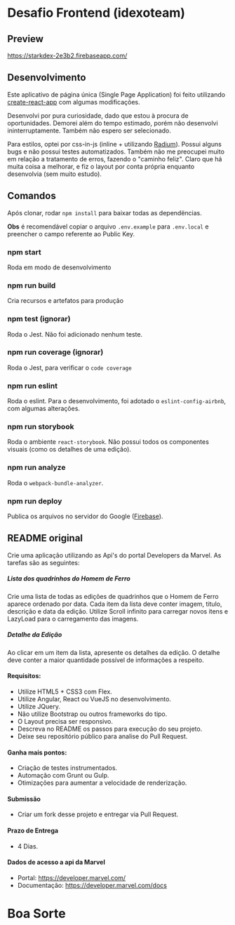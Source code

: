 # Desafio Frontend (idexoteam)

## Preview

https://starkdex-2e3b2.firebaseapp.com/

## Desenvolvimento

Este aplicativo de página única (Single Page Application) foi feito utilizando [create-react-app](https://github.com/facebook/create-react-app) com algumas modificações.

Desenvolvi por pura curiosidade, dado que estou à procura de oportunidades. Demorei além do tempo estimado, porém não desenvolvi ininterruptamente. Também não espero ser selecionado.

Para estilos, optei por css-in-js (inline + utilizando [Radium](https://github.com/FormidableLabs/radium)). Possui alguns bugs e não possui testes automatizados. Também não me preocupei muito em relação a tratamento de erros, fazendo o "caminho feliz". Claro que há muita coisa a melhorar, e fiz o layout por conta própria enquanto desenvolvia (sem muito estudo).

## Comandos

Após clonar, rodar `npm install` para baixar todas as dependëncias.

**Obs** é recomendável copiar o arquivo `.env.example` para `.env.local` e preencher o campo referente ao Public Key.

### npm start

Roda em modo de desenvolvimento

### npm run build

Cria recursos e artefatos para produção

### npm test (ignorar)

Roda o Jest. Não foi adicionado nenhum teste.

### npm run coverage (ignorar)

Roda o Jest, para verificar o `code coverage`

### npm run eslint

Roda o eslint. Para o desenvolvimento, foi adotado o `eslint-config-airbnb`, com algumas alterações.

### npm run storybook

Roda o ambiente `react-storybook`. Não possui todos os componentes visuais (como os detalhes de uma edição).

### npm run analyze

Roda o `webpack-bundle-analyzer`.

### npm run deploy

Publica os arquivos no servidor do Google ([Firebase](https://firebase.google.com/?hl=pt-br)).

## README original

Crie uma aplicação utilizando as Api's do portal Developers da Marvel. As tarefas são as seguintes:

##### Lista dos quadrinhos do Homem de Ferro ###
Crie uma lista de todas as edições de quadrinhos que o Homem de Ferro aparece ordenado por data. Cada item da lista deve conter imagem, titulo, descrição e data da edição.
Utilize Scroll infinito para carregar novos itens e LazyLoad para o carregamento das imagens.

##### Detalhe da Edição ###
Ao clicar em um item da lista, apresente os detalhes da edição. O detalhe deve conter a maior quantidade possível de informações a respeito.

#### Requisitos:
 - Utilize HTML5 + CSS3 com Flex.
 - Utilize Angular, React ou VueJS no desenvolvimento.
 - Utilize JQuery.
 - Não utilize Bootstrap ou outros frameworks do tipo.
 - O Layout precisa ser responsivo.
 - Descreva no README os passos para execução do seu projeto.
 - Deixe seu repositório público para analise do Pull Request.

#### Ganha mais pontos:
 -  Criação de testes instrumentados.
 -  Automação com Grunt ou Gulp.
 -  Otimizações para aumentar a velocidade de renderização.

#### Submissão
 - Criar um fork desse projeto e entregar via Pull Request.

#### Prazo de Entrega
 - 4 Dias.

#### Dados de acesso a api da Marvel
 - Portal: https://developer.marvel.com/
 - Documentação: https://developer.marvel.com/docs

# Boa Sorte
